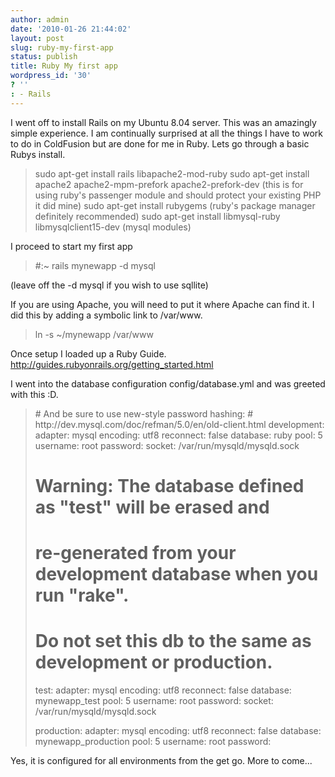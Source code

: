 ```yaml
---
author: admin
date: '2010-01-26 21:44:02'
layout: post
slug: ruby-my-first-app
status: publish
title: Ruby My first app
wordpress_id: '30'
? ''
: - Rails
---
```


I went off to install Rails on my Ubuntu 8.04 server.  This was an amazingly simple experience.  I am continually surprised at all the things I have to work to do in ColdFusion but are done for me in Ruby.  Lets go through a basic Rubys install.

<blockquote>sudo apt-get install rails libapache2-mod-ruby
sudo apt-get install apache2 apache2-mpm-prefork apache2-prefork-dev (this is for using ruby's passenger module and should protect your existing PHP it did mine)
sudo apt-get install rubygems (ruby's package manager definitely recommended)
sudo apt-get install libmysql-ruby libmysqlclient15-dev (mysql modules)</blockquote>

I proceed to start my first app

<blockquote>#:~ rails mynewapp -d mysql</blockquote> 
(leave off the -d mysql if you wish to use sqllite)

If you are using Apache, you will need to put it where Apache can find it.  I did this by adding a symbolic link to /var/www.


<blockquote>ln -s ~/mynewapp /var/www</blockquote>




Once setup I loaded up a Ruby Guide. <a href="http://guides.rubyonrails.org/getting_started.html">http://guides.rubyonrails.org/getting_started.html</a>

I went into the database configuration config/database.yml and was greeted with this :D.


<blockquote># And be sure to use new-style password hashing:
#   http://dev.mysql.com/doc/refman/5.0/en/old-client.html
development:
  adapter: mysql
  encoding: utf8
  reconnect: false
  database: ruby
  pool: 5
  username: root
  password: 
  socket: /var/run/mysqld/mysqld.sock

# Warning: The database defined as "test" will be erased and
# re-generated from your development database when you run "rake".
# Do not set this db to the same as development or production.
test:
  adapter: mysql
  encoding: utf8
  reconnect: false
  database: mynewapp_test
  pool: 5
  username: root
  password:
  socket: /var/run/mysqld/mysqld.sock

production:
  adapter: mysql
  encoding: utf8
  reconnect: false
  database: mynewapp_production
  pool: 5
  username: root
  password: 
</blockquote>

Yes, it is configured for all environments from the get go.  More to come...